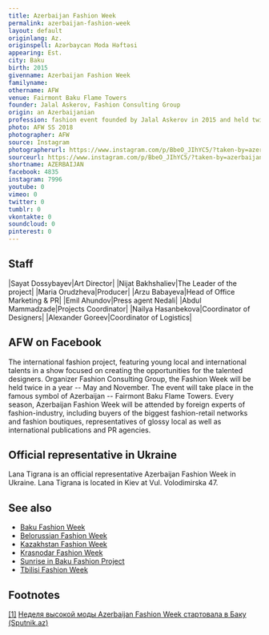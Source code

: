 ```yaml
---
title: Azerbaijan Fashion Week
permalink: azerbaijan-fashion-week
layout: default
originlang: Az.
originspell: Azərbaycan Moda Həftəsi
appearing: Est.
city: Baku
birth: 2015
givenname: Azerbaijan Fashion Week
familyname:
othername: AFW
venue: Fairmont Baku Flame Towers
founder: Jalal Askerov, Fashion Consulting Group
origin: an Azerbaijanian
profession: fashion event founded by Jalal Askerov in 2015 and held twice in a year in Fairmont Baku Flame Towers
photo: AFW SS 2018
photographer: AFW
source: Instagram
photographerurl: https://www.instagram.com/p/BbeO_JIhYC5/?taken-by=azerbaijanfashionweek
sourceurl: https://www.instagram.com/p/BbeO_JIhYC5/?taken-by=azerbaijanfashionweek
shortname: AZERBAIJAN
facebook: 4835
instagram: 7996
youtube: 0
vimeo: 0
twitter: 0
tumblr: 0
vkontakte: 0
soundcloud: 0
pinterest: 0
---
```


## Staff

|Sayat Dossybayev|Art Director|
|Nijat Bakhshaliev|The Leader of the project|
|Maria Orudzheva|Producer|
|Arzu Babayeva|Head of Office Marketing & PR|
|Emil Ahundov|Press agent Nedali|
|Abdul Mammadzade|Projects Coordinator|
|Nailya Hasanbekova|Coordinator of Designers|
|Alexander Goreev|Coordinator of Logistics|

## AFW on Facebook

The international fashion project, featuring young local and international talents in a show focused on creating the opportunities for the talented designers. Organizer Fashion Consulting Group, the Fashion Week will be held twice in a year -- May and November. The event will take place in the famous symbol of Azerbaijan -- Fairmont Baku Flame Towers. Every season, Azerbaijan Fashion Week will be attended by foreign experts of fashion-industry, including buyers of the biggest fashion-retail networks and fashion boutiques, representatives of glossy local as well as international publications and PR agencies.

## Official representative in Ukraine

Lana Tigrana is an official representative Azerbaijan Fashion Week in Ukraine. Lana Tigrana is located in Kiev at Vul. Volodimirska 47.

## See also

+ [Baku Fashion Week](baku-fashion-week)
+ [Belorussian Fashion Week](belorussian-fashion-week)
+ [Kazakhstan Fashion Week](kazakhstan-fashion-week)
+ [Krasnodar Fashion Week](krasnodar-fashion-week)
+ [Sunrise in Baku Fashion Project](/sunrise-in-baku-fashion-project)
+ [Tbilisi Fashion Week](tbilisi-fashion-week)

## Footnotes

[[1]](#a1) <span id="f1"></span> [Неделя высокой моды Azerbaijan Fashion Week стартовала в Баку (Sputnik.az)](https://ru.sputnik.az/photo/20180518/415389130/azerbaijan-fashion-week-nedelja-mody-foto.html)
